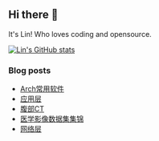 ## Hi there 👋
It's Lin! Who loves coding and opensource.

[![Lin's GitHub stats](https://github-readme-stats.vercel.app/api?username=linhandev&theme=dark)](https://github.com/anuraghazra/github-readme-stats)


### Blog posts
<!-- BLOG-POST-LIST:START -->
- [Arch常用软件](https://linhandev.github.io//posts/Arch-Apps/)
- [应用层](https://linhandev.github.io//posts/Application-Layer/)
- [腹部CT](https://linhandev.github.io//posts/Liver-CT/)
- [医学影像数据集集锦](https://linhandev.github.io//posts/Medical-Dataset/)
- [网络层](https://linhandev.github.io//posts/Network-Layer/)
<!-- BLOG-POST-LIST:END -->


